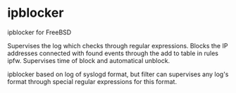 ipblocker
=========

ipblocker for FreeBSD

Supervises the log which checks through regular expressions.
Blocks the IP addresses connected with found events through the add 
to table in rules ipfw.
Supervises time of block and automatical unblock.

ipblocker based on log of syslogd format, but filter can supervises any
log's format through special regular expressions for this format.
